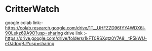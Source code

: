 # CritterWatch

google colab link:- https://colab.research.google.com/drive/1T__UHFZZD96fYY4WDX6l-9OLekz69A9O?usp=sharing
drive link :- https://drive.google.com/drive/folders/1kFT0RSXqtz0Y7A8__tP5kWU-eOJdpgBJ?usp=sharing
